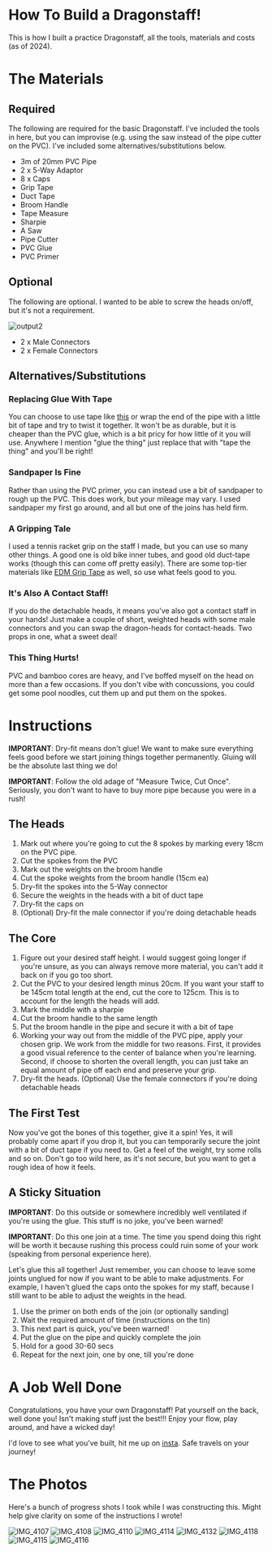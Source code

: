 # How To Build a Dragonstaff!

This is how I built a practice Dragonstaff, all the tools, materials and costs (as of 2024).

# The Materials

## Required

The following are required for the basic Dragonstaff. I've included the tools in here, but you can improvise (e.g. using the saw instead of the pipe cutter on the PVC). I've included some alternatives/substitutions below.

- 3m of 20mm PVC Pipe
- 2 x 5-Way Adaptor
- 8 x Caps
- Grip Tape
- Duct Tape
- Broom Handle
- Tape Measure
- Sharpie
- A Saw
- Pipe Cutter
- PVC Glue
- PVC Primer

## Optional

The following are optional. I wanted to be able to screw the heads on/off, but it's not a requirement.

![output2](https://github.com/user-attachments/assets/e2a05749-6946-46c5-9acf-2c8276764318)

- 2 x Male Connectors
- 2 x Female Connectors

## Alternatives/Substitutions

### Replacing Glue With Tape

You can choose to use tape like [this](https://youtu.be/TzCRkv11zNc?si=d3mw2NCQ0Ay79t56&t=85) or wrap the end of the pipe with a little bit of tape and try to twist it together. It won't be as durable, but it is cheaper than the PVC glue, which is a bit pricy for how little of it you will use. Anywhere I mention "glue the thing" just replace that with "tape the thing" and you'll be right!

### Sandpaper Is Fine

Rather than using the PVC primer, you can instead use a bit of sandpaper to rough up the PVC. This does work, but your mileage may vary. I used sandpaper my first go around, and all but one of the joins has held firm.

### A Gripping Tale

I used a tennis racket grip on the staff I made, but you can use so many other things. A good one is old bike inner tubes, and good old duct-tape works (though this can come off pretty easily). There are some top-tier materials like [EDM Grip Tape](https://www.threeworlds.com.au/products/epdm-grip) as well, so use what feels good to you.

### It's Also A Contact Staff!

If you do the detachable heads, it means you've also got a contact staff in your hands! Just make a couple of short, weighted heads with some male connectors and you can swap the dragon-heads for contact-heads. Two props in one, what a sweet deal!

### This Thing Hurts!

PVC and bamboo cores are heavy, and I've boffed myself on the head on more than a few occasions. If you don't vibe with concussions, you could get some pool noodles, cut them up and put them on the spokes.

# Instructions

**IMPORTANT**: Dry-fit means don't glue! We want to make sure everything feels good before we start joining things together permanently. Gluing will be the absolute last thing we do!

**IMPORTANT**: Follow the old adage of "Measure Twice, Cut Once". Seriously, you don't want to have to buy more pipe because you were in a rush!

## The Heads

1. Mark out where you're going to cut the 8 spokes by marking every 18cm on the PVC pipe.
2. Cut the spokes from the PVC
3. Mark out the weights on the broom handle 
4. Cut the spoke weights from the broom handle (15cm ea)
5. Dry-fit the spokes into the 5-Way connector
6. Secure the weights in the heads with a bit of duct tape
7. Dry-fit the caps on
8. (Optional) Dry-fit the male connector if you're doing detachable heads

## The Core

1. Figure out your desired staff height. I would suggest going longer if you're unsure, as you can always remove more material, you can't add it back on if you go too short.
2. Cut the PVC to your desired length minus 20cm. If you want your staff to be 145cm total length at the end, cut the core to 125cm. This is to account for the length the heads will add.
3. Mark the middle with a sharpie
4. Cut the broom handle to the same length
5. Put the broom handle in the pipe and secure it with a bit of tape
6. Working your way out from the middle of the PVC pipe, apply your chosen grip. We work from the middle for two reasons. First, it provides a good visual reference to the center of balance when you're learning. Second, if choose to shorten the overall length, you can just take an equal amount of pipe off each end and preserve your grip.
7. Dry-fit the heads. (Optional) Use the female connectors if you're doing detachable heads

## The First Test

Now you've got the bones of this together, give it a spin! Yes, it will probably come apart if you drop it, but you can temporarily secure the joint with a bit of duct tape if you need to. Get a feel of the weight, try some rolls and so on. Don't go too wild here, as it's not secure, but you want to get a rough idea of how it feels.

## A Sticky Situation

**IMPORTANT**: Do this outside or somewhere incredibly well ventilated if you're using the glue. This stuff is no joke, you've been warned!

**IMPORTANT**: Do this one join at a time. The time you spend doing this right will be worth it because rushing this process could ruin some of your work (speaking from personal experience here).

Let's glue this all together! Just remember, you can choose to leave some joints unglued for now if you want to be able to make adjustments. For example, I haven't glued the caps onto the spokes for my staff, because I still want to be able to adjust the weights in the head.

1. Use the primer on both ends of the join (or optionally sanding)
2. Wait the required amount of time (instructions on the tin)
3. This next part is quick, you've been warned!
4. Put the glue on the pipe and quickly complete the join
5. Hold for a good 30-60 secs
6. Repeat for the next join, one by one, till you're done

# A Job Well Done

Congratulations, you have your own Dragonstaff! Pat yourself on the back, well done you! Isn't making stuff just the best!!! Enjoy your flow, play around, and have a wicked day!

I'd love to see what you've built, hit me up on [insta](https://www.instagram.com/bearfootdev). Safe travels on your journey!

# The Photos

Here's a bunch of progress shots I took while I was constructing this. Might help give clarity on some of the instructions I wrote!

![IMG_4107](https://github.com/user-attachments/assets/0cea080f-9ea6-426e-a4e0-63a6bc63c92d)
![IMG_4108](https://github.com/user-attachments/assets/d0945e72-175f-4005-8987-5fbb474717c6)
![IMG_4110](https://github.com/user-attachments/assets/8879bb05-fb39-4def-8127-616bf36b30b9)
![IMG_4114](https://github.com/user-attachments/assets/ae8f2a8f-c65b-43c4-b98a-cf57439ade1e)
![IMG_4132](https://github.com/user-attachments/assets/dd67525f-ae27-4e9e-9260-a75b35419ac9)
![IMG_4118](https://github.com/user-attachments/assets/8aad77d0-7f8f-4e79-a44a-fbc402815e0a)
![IMG_4115](https://github.com/user-attachments/assets/274bd4c5-4152-4705-b859-38ef41a9fbe7)
![IMG_4116](https://github.com/user-attachments/assets/134d60bb-7092-4ac5-b4f4-cdde27b01230)
